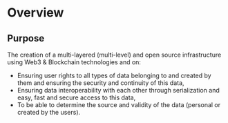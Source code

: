 # Overview

## Purpose

The creation of a multi-layered (multi-level) and open source infrastructure using Web3 & Blockchain technologies and on: 

- Ensuring user rights to all types of data belonging to and created by them and ensuring the security and continuity of this data, 
- Ensuring data interoperability with each other through serialization and easy, fast and secure access to this data, 
- To be able to determine the source and validity of the data (personal or created by the users).
